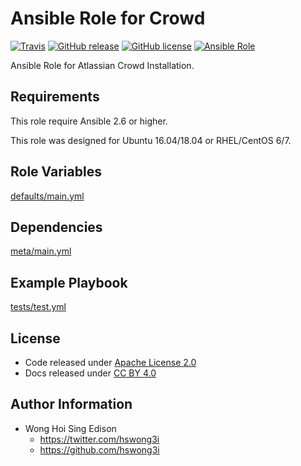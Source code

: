 # Ansible Role for Crowd

[![Travis](https://img.shields.io/travis/alvistack/ansible-role-crowd.svg)](https://travis-ci.org/alvistack/ansible-role-crowd)
[![GitHub release](https://img.shields.io/github/release/alvistack/ansible-role-crowd.svg)](https://github.com/alvistack/ansible-role-crowd)
[![GitHub license](https://img.shields.io/github/license/alvistack/ansible-role-crowd.svg)](https://github.com/alvistack/ansible-role-crowd/blob/master/LICENSE)
[![Ansible Role](https://img.shields.io/badge/galaxy-alvistack.crowd-blue.svg)](https://galaxy.ansible.com/alvistack/crowd)

Ansible Role for Atlassian Crowd Installation.

## Requirements

This role require Ansible 2.6 or higher.

This role was designed for Ubuntu 16.04/18.04 or RHEL/CentOS 6/7.

## Role Variables

[defaults/main.yml](defaults/main.yml)

## Dependencies

[meta/main.yml](meta/main.yml)

## Example Playbook

[tests/test.yml](tests/test.yml)

## License

  - Code released under [Apache License 2.0](LICENSE)
  - Docs released under [CC BY 4.0](http://creativecommons.org/licenses/by/4.0/)

## Author Information

  - Wong Hoi Sing Edison
      - <https://twitter.com/hswong3i>
      - <https://github.com/hswong3i>

